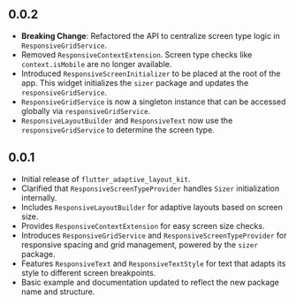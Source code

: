 ## 0.0.2

* **Breaking Change**: Refactored the API to centralize screen type logic in `ResponsiveGridService`.
* Removed `ResponsiveContextExtension`. Screen type checks like `context.isMobile` are no longer available.
* Introduced `ResponsiveScreenInitializer` to be placed at the root of the app. This widget initializes the `sizer` package and updates the `responsiveGridService`.
* `ResponsiveGridService` is now a singleton instance that can be accessed globally via `responsiveGridService`.
* `ResponsiveLayoutBuilder` and `ResponsiveText` now use the `responsiveGridService` to determine the screen type.

## 0.0.1

* Initial release of `flutter_adaptive_layout_kit`.
* Clarified that `ResponsiveScreenTypeProvider` handles `Sizer` initialization internally.
* Includes `ResponsiveLayoutBuilder` for adaptive layouts based on screen size.
* Provides `ResponsiveContextExtension` for easy screen size checks.
* Introduces `ResponsiveGridService` and `ResponsiveScreenTypeProvider` for responsive spacing and grid management, powered by the `sizer` package.
* Features `ResponsiveText` and `ResponsiveTextStyle` for text that adapts its style to different screen breakpoints.
* Basic example and documentation updated to reflect the new package name and structure.
